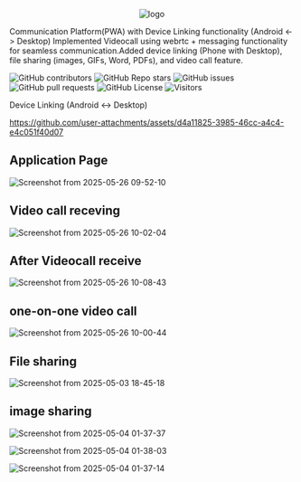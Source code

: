 



<p align="center">
  <img src="https://github.com/user-attachments/assets/76635c58-43fd-4dca-a595-cad30eccc1b0" alt="logo" />
</p>

Communication Platform(PWA) with Device Linking functionality (Android <-> Desktop)
 Implemented Videocall using webrtc + messaging functionality for seamless communication.Added device linking (Phone with Desktop), file sharing (images, GIFs, Word, PDFs), and video call feature.

![GitHub contributors](https://img.shields.io/github/contributors/i0am0arunava/uemEvent_fe?style=for-the-badge&color=21bf48)
![GitHub Repo stars](https://img.shields.io/github/stars/i0am0arunava/uemEvent_fe?style=for-the-badge&color=2176bf)
![GitHub issues](https://img.shields.io/github/issues/i0am0arunava/uemEvent_fe?style=for-the-badge&color=f5d742)
![GitHub pull requests](https://img.shields.io/github/issues-pr/i0am0arunava/uemEvent_fe?style=for-the-badge&color=7e5bef)
![GitHub License](https://img.shields.io/github/license/i0am0arunava/uemEvent_fe?style=for-the-badge&color=5c6ac4)
![Visitors](https://api.visitorbadge.io/api/visitors?path=https%3A%2F%2Fgithub.com%2Fi0am0arunava%2FuemEvent_fe&label=Repo%20Views&countColor=%2337d67a&labelStyle=upper)


Device Linking  (Android <-> Desktop)

https://github.com/user-attachments/assets/d4a11825-3985-46cc-a4c4-e4c051f40d07

## Application Page
![Screenshot from 2025-05-26 09-52-10](https://github.com/user-attachments/assets/1b8e66ba-f5ae-418f-9398-bc368316123c)
## Video call receving
![Screenshot from 2025-05-26 10-02-04](https://github.com/user-attachments/assets/0a13a2a6-da5a-413a-9316-50a9c5119efc)
## After Videocall receive
![Screenshot from 2025-05-26 10-08-43](https://github.com/user-attachments/assets/55e83981-27dd-4437-ab00-9f95bc8b1a23)
## one-on-one video call
![Screenshot from 2025-05-26 10-00-44](https://github.com/user-attachments/assets/ad9035c0-1397-40bb-93ac-0436115d30ad)
## File sharing
![Screenshot from 2025-05-03 18-45-18](https://github.com/user-attachments/assets/9ffbb286-b887-45fa-ab40-9995988cac6a)
## image sharing
![Screenshot from 2025-05-04 01-37-37](https://github.com/user-attachments/assets/55f52c0f-d790-42bb-83f2-590f3a1e0c66)

![Screenshot from 2025-05-04 01-38-03](https://github.com/user-attachments/assets/bca64cfc-dc1e-4724-99e3-49499adf4fad)

![Screenshot from 2025-05-04 01-37-14](https://github.com/user-attachments/assets/7a6208a5-eb62-436d-a893-f293353252a6)   
